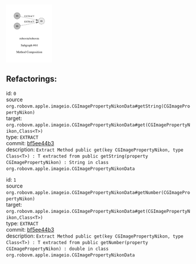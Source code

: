 <img src=subgraph_atomic_44.svg width=25%>

## Refactorings:

id: `0`\
source `org.robovm.apple.imageio.CGImagePropertyNikonData#getString(CGImagePropertyNikon)`\
target: `org.robovm.apple.imageio.CGImagePropertyNikonData#get(CGImagePropertyNikon,Class<T>)`\
type: `EXTRACT`\
commit: [bf5ee44b3](https://github.com/robovm/robovm/commit/bf5ee44b3b576e01ab09cae9f50300417b01dc07)\
description: `Extract Method public get(key CGImagePropertyNikon, type Class<T>) : T extracted from public getString(property CGImagePropertyNikon) : String in class org.robovm.apple.imageio.CGImagePropertyNikonData`

id: `1`\
source `org.robovm.apple.imageio.CGImagePropertyNikonData#getNumber(CGImagePropertyNikon)`\
target: `org.robovm.apple.imageio.CGImagePropertyNikonData#get(CGImagePropertyNikon,Class<T>)`\
type: `EXTRACT`\
commit: [bf5ee44b3](https://github.com/robovm/robovm/commit/bf5ee44b3b576e01ab09cae9f50300417b01dc07)\
description: `Extract Method public get(key CGImagePropertyNikon, type Class<T>) : T extracted from public getNumber(property CGImagePropertyNikon) : double in class org.robovm.apple.imageio.CGImagePropertyNikonData`

